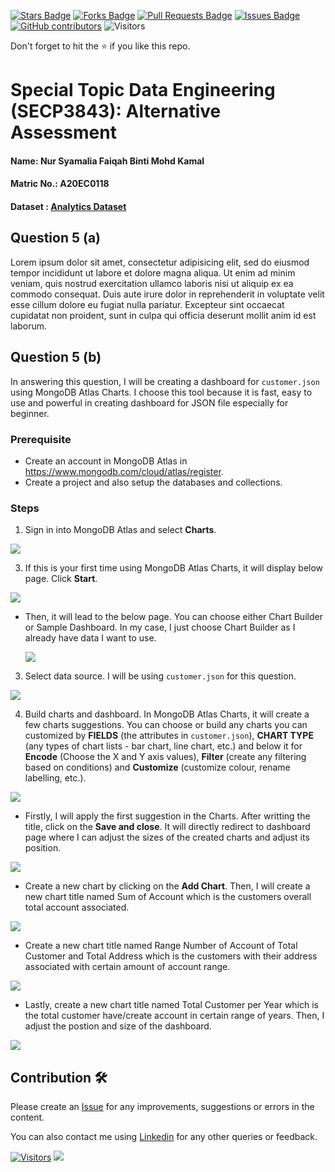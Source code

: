 <a href="https://github.com/drshahizan/SECP3843/stargazers"><img src="https://img.shields.io/github/stars/drshahizan/SECP3843" alt="Stars Badge"/></a>
<a href="https://github.com/drshahizan/SECP3843/network/members"><img src="https://img.shields.io/github/forks/drshahizan/SECP3843" alt="Forks Badge"/></a>
<a href="https://github.com/drshahizan/SECP3843/pulls"><img src="https://img.shields.io/github/issues-pr/drshahizan/SECP3843" alt="Pull Requests Badge"/></a>
<a href="https://github.com/drshahizan/SECP3843/issues"><img src="https://img.shields.io/github/issues/drshahizan/SECP3843" alt="Issues Badge"/></a>
<a href="https://github.com/drshahizan/SECP3843/graphs/contributors"><img alt="GitHub contributors" src="https://img.shields.io/github/contributors/drshahizan/SECP3843?color=2b9348"></a>
![Visitors](https://api.visitorbadge.io/api/visitors?path=https%3A%2F%2Fgithub.com%2Fdrshahizan%2FSECP3843&labelColor=%23d9e3f0&countColor=%23697689&style=flat)


Don't forget to hit the :star: if you like this repo.

# Special Topic Data Engineering (SECP3843): Alternative Assessment

#### Name: Nur Syamalia Faiqah Binti Mohd Kamal
#### Matric No.: A20EC0118
#### Dataset : [Analytics Dataset](https://github.com/drshahizan/dataset/tree/main/mongodb/02-analytics)

## Question 5 (a)
Lorem ipsum dolor sit amet, consectetur adipisicing elit, sed do eiusmod tempor incididunt ut labore et dolore magna aliqua. Ut enim ad minim veniam, quis nostrud exercitation ullamco laboris nisi ut aliquip ex ea commodo consequat. Duis aute irure dolor in reprehenderit in voluptate velit esse cillum dolore eu fugiat nulla pariatur. Excepteur sint occaecat cupidatat non proident, sunt in culpa qui officia deserunt mollit anim id est laborum.

## Question 5 (b)
In answering this question, I will be creating a dashboard for `customer.json` using MongoDB Atlas Charts. I choose this tool because it is fast, easy to use and powerful in creating dashboard for JSON file especially for beginner.

### Prerequisite
- Create an account in MongoDB Atlas in https://www.mongodb.com/cloud/atlas/register.
- Create a project and also setup the databases and collections.

### Steps
1. Sign in into MongoDB Atlas and select **Charts**.
   
  <img  src="./files/images/chart.png"></img>

3. If this is your first time using MongoDB Atlas Charts, it will display below page. Click **Start**.
   
  <img  src="./files/images/start.png"></img>
  
- Then, it will lead to the below page. You can choose either Chart Builder or Sample Dashboard. In my case, I just choose Chart Builder as I already have data I want to use.

  <img  src="./files/images/choose.png"></img>

3. Select data source. I will be using `customer.json` for this question.
 
  <img  src="./files/images/data.png"></img>

4. Build charts and dashboard. In MongoDB Atlas Charts, it will create a few charts suggestions. You can choose or build any charts you can customized by **FIELDS** (the attributes in `customer.json`), **CHART TYPE** (any types of chart lists - bar chart, line chart, etc.) and below it for **Encode** (Choose the X and Y axis values), **Filter** (create any filtering based on conditions) and **Customize** (customize colour, rename labelling, etc.).

  <img  src="./files/images/ch1.png"></img>
  
  - Firstly, I will apply the first suggestion in the Charts. After writting the title, click on the **Save and close**. It will directly redirect to dashboard page where I can adjust the sizes of the created charts and adjust its position.

  <img  src="./files/images/ch2.png"></img>

  - Create a new chart by clicking on the **Add Chart**. Then, I will create a new chart title named Sum of Account which is the customers overall total account associated.

  <img  src="./files/images/ch3.png"></img>

  - Create a new chart title named Range Number of Account of Total Customer and Total Address which is the customers with their address associated with certain amount of account range.

  <img  src="./files/images/ch4.png"></img>

  - Lastly, create a new chart title named Total Customer per Year which is the total customer have/create account in certain range of years. Then, I adjust the postion and size of the dashboard.

  <img  src="./files/images/ch5.png"></img>



## Contribution 🛠️
Please create an [Issue](https://github.com/drshahizan/special-topic-data-engineering/issues) for any improvements, suggestions or errors in the content.

You can also contact me using [Linkedin](https://www.linkedin.com/in/drshahizan/) for any other queries or feedback.

[![Visitors](https://api.visitorbadge.io/api/visitors?path=https%3A%2F%2Fgithub.com%2Fdrshahizan&labelColor=%23697689&countColor=%23555555&style=plastic)](https://visitorbadge.io/status?path=https%3A%2F%2Fgithub.com%2Fdrshahizan)
![](https://hit.yhype.me/github/profile?user_id=81284918)




